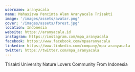 ```yaml
---
username: aranyacala
name: Mahasiswa Pencinta Alam Aranyacala Trisakti
image: '/images/assets/avatar.png'
cover: '/images/assets/forest.jpg'
location: Indonesia
website: https://aranyacala.id
instagram: https://instagram.com/mpa_aranyacala
facebook: https://www.facebook.com/mpaaranyacala
linkedin: https://www.linkedin.com/company/mpa-aranyacala
twitter: https://twitter.com/mpa_aranyacala
---
```

Trisakti University Nature Lovers Community From Indonesia
